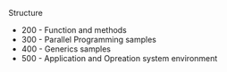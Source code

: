 Structure
 * 200 - Function and methods
 * 300 - Parallel Programming samples
 * 400 - Generics samples
 * 500 - Application and Opreation system environment
